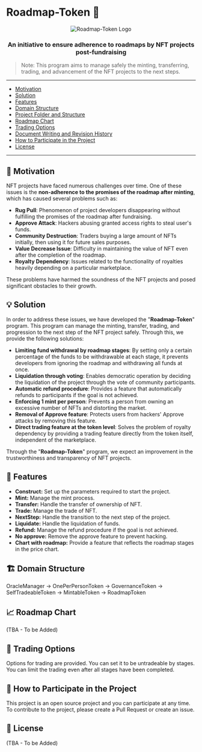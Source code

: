 # Roadmap-Token 🚀
<div align="center">
    <img src="https://i.imgur.com/RO8xrtI.png" alt="Roadmap-Token Logo">
    <h3>An initiative to ensure adherence to roadmaps by NFT projects post-fundraising</h3>
</div>

> Note: This program aims to manage safely the minting, transferring, trading, and advancement of the NFT projects to the next steps.

---

- [Motivation](#-motivation)
- [Solution](#-solution)
- [Features](#-features)
- [Domain Structure](#-domain-structure)
- [Project Folder and Structure](#-project-folder-and-structure)
- [Roadmap Chart](#-roadmap-chart)
- [Trading Options](#-trading-options)
- [Document Writing and Revision History](#-document-writing-and-revision-history)
- [How to Participate in the Project](#-how-to-participate-in-the-project)
- [License](#-license)

---

## 🎯 Motivation

NFT projects have faced numerous challenges over time. One of these issues is the **non-adherence to the promises of the roadmap after minting**, which has caused several problems such as:

- **Rug Pull**: Phenomenon of project developers disappearing without fulfilling the promises of the roadmap after fundraising.
- **Approve Attack**: Hackers abusing granted access rights to steal user's funds.
- **Community Destruction**: Traders buying a large amount of NFTs initially, then using it for future sales purposes.
- **Value Decrease Issue**: Difficulty in maintaining the value of NFT even after the completion of the roadmap.
- **Royalty Dependency**: Issues related to the functionality of royalties heavily depending on a particular marketplace.

These problems have harmed the soundness of the NFT projects and posed significant obstacles to their growth.

## 💡 Solution

In order to address these issues, we have developed the "**Roadmap-Token**" program. This program can manage the minting, transfer, trading, and progression to the next step of the NFT project safely. Through this, we provide the following solutions:

- **Limiting fund withdrawal by roadmap stages**: By setting only a certain percentage of the funds to be withdrawable at each stage, it prevents developers from ignoring the roadmap and withdrawing all funds at once.
- **Liquidation through voting**: Enables democratic operation by deciding the liquidation of the project through the vote of community participants.
- **Automatic refund procedure**: Provides a feature that automatically refunds to participants if the goal is not achieved.
- **Enforcing 1 mint per person**: Prevents a person from owning an excessive number of NFTs and distorting the market.
- **Removal of Approve feature**: Protects users from hackers' Approve attacks by removing this feature.
- **Direct trading feature at the token level**: Solves the problem of royalty dependency by providing a trading feature directly from the token itself, independent of the marketplace.

Through the "**Roadmap-Token**" program, we expect an improvement in the trustworthiness and transparency of NFT projects.

## 🔧 Features
- **Construct:** Set up the parameters required to start the project.
- **Mint:** Manage the mint process.
- **Transfer:** Handle the transfer of ownership of NFT.
- **Trade:** Manage the trade of NFT.
- **NextStep:** Handle the transition to the next step of the project.
- **Liquidate:** Handle the liquidation of funds.
- **Refund:** Manage the refund procedure if the goal is not achieved.
- **No approve:** Remove the approve feature to prevent hacking.
- **Chart with roadmap:** Provide a feature that reflects the roadmap stages in the price chart.

## 🏗️ Domain Structure
OracleManager -> OnePerPersonToken -> GovernanceToken -> SelfTradeableToken -> MintableToken -> RoadmapToken

## 📈 Roadmap Chart
(TBA - To be Added)

## 📝 Trading Options
Options for trading are provided. You can set it to be untradeable by stages. You can limit the trading even after all stages have been completed.

## 🤝 How to Participate in the Project
This project is an open source project and you can participate at any time. To contribute to the project, please create a Pull Request or create an issue.

## 📄 License
(TBA - To be Added)
